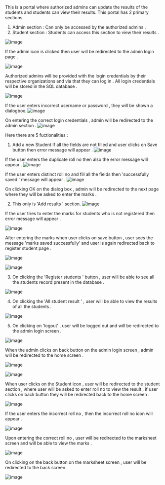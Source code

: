 This is a portal where authorized admins can update the results of the students and students can view their results. 
This portal has 2 primary sections. 
   1. Admin section  : Can only be accessed by the authorized admins .
   2. Student section : Students can access this section to view their results .

![image](https://github.com/Satyam3106/Result_Management_System/assets/148087403/8ff75ddd-965f-4360-a863-5d6de8280681)

If the admin icon is clicked then user will be redirected to the admin login page .

![image](https://github.com/Satyam3106/Result_Management_System/assets/148087403/182d652c-691c-4820-b112-d7826ea4f3fa)

Authorized admins will be provided with the login credentials by their respective organizations and via that they can log in .
All login credentials will be stored in the SQL database .

![image](https://github.com/Satyam3106/Result_Management_System/assets/148087403/f285d691-0a2c-4038-95b1-09c312d83095)

If the user enters incorrect username or password , they will be shown a dialogbox. 
![image](https://github.com/Satyam3106/Result_Management_System/assets/148087403/0cebeb58-b13e-4e40-a1ba-ccc30df46be0)

On entering the correct login credentials , admin will be redirected to the admin section . 
![image](https://github.com/Satyam3106/Result_Management_System/assets/148087403/6796691a-acf7-42bb-8f19-349eb1abe4a2)

Here there are 5 fuctionalities : 

1. Add a new Student 
  If all the fields are not filled and user clicks on Save button then error message will appear . 
  ![image](https://github.com/Satyam3106/Result_Management_System/assets/148087403/f09c6fde-5855-4006-82a0-cb6028971366)


  If the user enters the duplicate roll no then also the error message will appear . 
  ![image](https://github.com/Satyam3106/Result_Management_System/assets/148087403/2c5be87a-0837-482e-b969-4ebcb447f878)

  If the user enters distinct roll no and fill all the fields then 'successfully saved ' message will appear . 
  ![image](https://github.com/Satyam3106/Result_Management_System/assets/148087403/975b02d5-dea9-4d9b-a661-2102b341b867)

  On clicking OK on the dialog box , admin will be redirected to the next page where they will be asked to enter the marks .
  
  2. This only is 'Add results ' section.
![image](https://github.com/Satyam3106/Result_Management_System/assets/148087403/65fe5d44-7e24-4358-ba7d-2c28856576dd)

If the user tries to enter the marks for students who is not registered then error message will appear . 

![image](https://github.com/Satyam3106/Result_Management_System/assets/148087403/5bfb7f7b-fc35-4a52-97d8-52374fa599e8)


After entering the marks when user clicks on save button , user sees the message 'marks saved successfully' and user is again redirected back to register student page .

![image](https://github.com/Satyam3106/Result_Management_System/assets/148087403/a71e389d-853e-4de9-a172-47101799399c)

![image](https://github.com/Satyam3106/Result_Management_System/assets/148087403/3c6a7e0d-998e-4c0c-b0ab-5c67bf79f827)


3. On clicking the 'Register students ' button , user will be able to see all the students record present in the database .

![image](https://github.com/Satyam3106/Result_Management_System/assets/148087403/57703204-b9f3-4f84-8e9a-07fdb23ad8a7)


4. On clicking the  'All student result ' , user will be able to view the results of all the students .
   
![image](https://github.com/Satyam3106/Result_Management_System/assets/148087403/a5526f40-f3b1-422b-8f85-9f1338b29257)



5. On clicking on 'logout' , user will be logged out and will be redirected to the admin login screen .

![image](https://github.com/Satyam3106/Result_Management_System/assets/148087403/8e8654ef-878b-4569-ad8d-b77355546bd3)



When the admin clicks on back button on the admin login screen , admin will be redirected to the home screen . 

![image](https://github.com/Satyam3106/Result_Management_System/assets/148087403/881c6131-6848-4055-abe5-0793a3899837)

![image](https://github.com/Satyam3106/Result_Management_System/assets/148087403/cab761ee-20e5-424d-88cd-70c2ff04963b)


When user clicks on the Student icon , user will be redirected to the student section , where user will be asked to enter roll no to view the result , if 
user clicks on back button they will be redirected back to the home screen . 

![image](https://github.com/Satyam3106/Result_Management_System/assets/148087403/9a15a029-0a5f-4517-b17a-de2db40a5e34)


If the user enters the incorrect roll no , then the incorrect roll no icon will appear .

![image](https://github.com/Satyam3106/Result_Management_System/assets/148087403/81b72aab-91bc-482f-8ea4-5e7275313aca)



Upon entering the correct roll no , user will be redirected to the marksheet screen and will be able to view the marks .

![image](https://github.com/Satyam3106/Result_Management_System/assets/148087403/12285821-e546-497b-b325-1d51677e25ec)



On clicking on the back button on the marksheet screen , user will be redirected to the back screen. 

![image](https://github.com/Satyam3106/Result_Management_System/assets/148087403/88919c69-897a-431b-bc7b-a984815a7d83)











   










  








